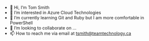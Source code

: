 - 👋 Hi, I’m Tom Smith
- 👀 I’m interested in Azure Cloud Technologies
- 🌱 I’m currently learning Git and Ruby but I am more comfortable in PowerShell
- 💞️ I’m looking to collaborate on ... 
- 📫 How to reach me via email at tsmith@teamtechnology.ca

<!---
tomsmith1967/tomsmith1967 is a ✨ special ✨ repository because its `README.md` (this file) appears on your GitHub profile.
You can click the Preview link to take a look at your changes.
--->
